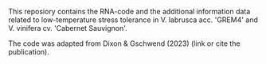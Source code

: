 This reposiory contains the RNA-code and the additional information data related to low-temperature stress tolerance in V. labrusca acc. 'GREM4' and V. vinifera cv. 'Cabernet Sauvignon'. 

The code was adapted from Dixon & Gschwend (2023) (link or cite the publication).

